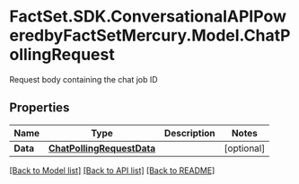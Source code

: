 # FactSet.SDK.ConversationalAPIPoweredbyFactSetMercury.Model.ChatPollingRequest
Request body containing the chat job ID

## Properties

Name | Type | Description | Notes
------------ | ------------- | ------------- | -------------
**Data** | [**ChatPollingRequestData**](ChatPollingRequestData.md) |  | [optional] 

[[Back to Model list]](../README.md#documentation-for-models) [[Back to API list]](../README.md#documentation-for-api-endpoints) [[Back to README]](../README.md)

